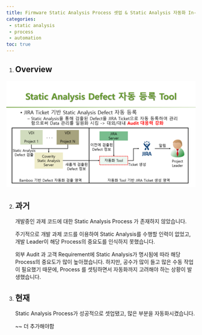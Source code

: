 ```yaml
---
title: Firmware Static Analysis Process 셋업 & Static Analysis 자동화 In-House Tool 개발
categories: 
 - static analysis
 - process
 - automation
toc: true
---
```




1. ## Overview

![GitHub Logo](/assets/img/SK_Hynix_History_4/overview.PNG)

2. ## 과거

   개발중인 과제 코드에 대한 Static Analysis Process 가 존재하지 않았습니다.

   주기적으로 개발 과제 코드를 이용하여 Static Analysis를 수행할 인력이 없었고, 개발 Leader이 해당 Process의 중요도를 인식하지 못했습니다.

   외부 Audit 과 고객 Requirement에 Static Analysis가 명시됨에 따라 해당 Process의 중요도가 많이 높아졌습니다. 하지만, 공수가 많이 들고 많은 수동 작업이 필요했기 때문에, Process 를 셋팅하면서 자동화까지 고려해야 하는 상황이 발생했습니다.

3. ## 현재

   Static Analysis  Process가 성공적으로 셋업됐고, 많은 부분을 자동화시켰습니다.

   ~~ 더 추가해야함